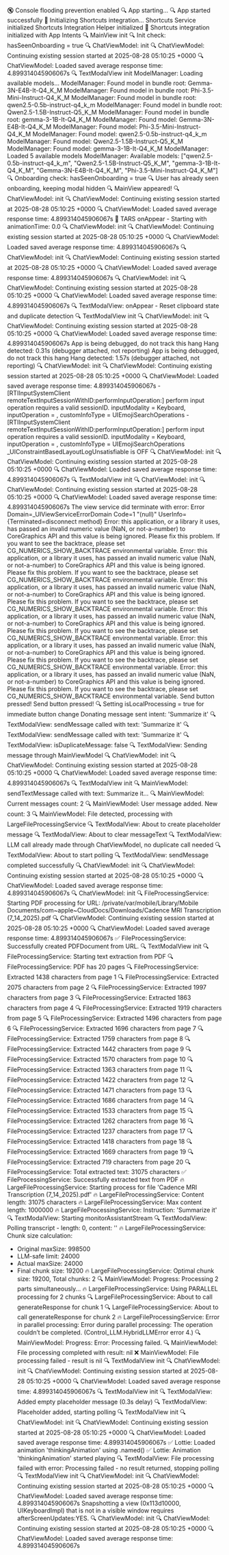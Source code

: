 🔇 Console flooding prevention enabled
🔍 App starting...
🔍 App started successfully
🔗 Initializing Shortcuts integration...
Shortcuts Service initialized
Shortcuts Integration Helper initialized
🔗 Shortcuts integration initialized with App Intents
🔍 MainView init
🔍 Init check: hasSeenOnboarding = true
🔍 ChatViewModel: init
🔍 ChatViewModel: Continuing existing session started at 2025-08-28 05:10:25 +0000
🔍 ChatViewModel: Loaded saved average response time: 4.899314045906067s
🔍 TextModalView init
ModelManager: Loading available models...
ModelManager: Found model in bundle root: Gemma-3N-E4B-It-Q4_K_M
ModelManager: Found model in bundle root: Phi-3.5-Mini-Instruct-Q4_K_M
ModelManager: Found model in bundle root: qwen2.5-0.5b-instruct-q4_k_m
ModelManager: Found model in bundle root: Qwen2.5-1.5B-Instruct-Q5_K_M
ModelManager: Found model in bundle root: gemma-3-1B-It-Q4_K_M
ModelManager: Found model: Gemma-3N-E4B-It-Q4_K_M
ModelManager: Found model: Phi-3.5-Mini-Instruct-Q4_K_M
ModelManager: Found model: qwen2.5-0.5b-instruct-q4_k_m
ModelManager: Found model: Qwen2.5-1.5B-Instruct-Q5_K_M
ModelManager: Found model: gemma-3-1B-It-Q4_K_M
ModelManager: Loaded 5 available models
ModelManager: Available models: ["qwen2.5-0.5b-instruct-q4_k_m", "Qwen2.5-1.5B-Instruct-Q5_K_M", "gemma-3-1B-It-Q4_K_M", "Gemma-3N-E4B-It-Q4_K_M", "Phi-3.5-Mini-Instruct-Q4_K_M"]
🔍 Onboarding check: hasSeenOnboarding = true
🔍 User has already seen onboarding, keeping modal hidden
🔍 MainView appeared!
🔍 ChatViewModel: init
🔍 ChatViewModel: Continuing existing session started at 2025-08-28 05:10:25 +0000
🔍 ChatViewModel: Loaded saved average response time: 4.899314045906067s
🎯 TARS onAppear - Starting with animationTime: 0.0
🔍 ChatViewModel: init
🔍 ChatViewModel: Continuing existing session started at 2025-08-28 05:10:25 +0000
🔍 ChatViewModel: Loaded saved average response time: 4.899314045906067s
🔍 ChatViewModel: init
🔍 ChatViewModel: Continuing existing session started at 2025-08-28 05:10:25 +0000
🔍 ChatViewModel: Loaded saved average response time: 4.899314045906067s
🔍 ChatViewModel: init
🔍 ChatViewModel: Continuing existing session started at 2025-08-28 05:10:25 +0000
🔍 ChatViewModel: Loaded saved average response time: 4.899314045906067s
🔍 TextModalView: onAppear - Reset clipboard state and duplicate detection
🔍 TextModalView init
🔍 ChatViewModel: init
🔍 ChatViewModel: Continuing existing session started at 2025-08-28 05:10:25 +0000
🔍 ChatViewModel: Loaded saved average response time: 4.899314045906067s
App is being debugged, do not track this hang
Hang detected: 0.31s (debugger attached, not reporting)
App is being debugged, do not track this hang
Hang detected: 1.57s (debugger attached, not reporting)
🔍 ChatViewModel: init
🔍 ChatViewModel: Continuing existing session started at 2025-08-28 05:10:25 +0000
🔍 ChatViewModel: Loaded saved average response time: 4.899314045906067s
-[RTIInputSystemClient remoteTextInputSessionWithID:performInputOperation:]  perform input operation requires a valid sessionID. inputModality = Keyboard, inputOperation = <null selector>, customInfoType = UIEmojiSearchOperations
-[RTIInputSystemClient remoteTextInputSessionWithID:performInputOperation:]  perform input operation requires a valid sessionID. inputModality = Keyboard, inputOperation = <null selector>, customInfoType = UIEmojiSearchOperations
_UIConstraintBasedLayoutLogUnsatisfiable is OFF
🔍 ChatViewModel: init
🔍 ChatViewModel: Continuing existing session started at 2025-08-28 05:10:25 +0000
🔍 ChatViewModel: Loaded saved average response time: 4.899314045906067s
🔍 TextModalView init
🔍 ChatViewModel: init
🔍 ChatViewModel: Continuing existing session started at 2025-08-28 05:10:25 +0000
🔍 ChatViewModel: Loaded saved average response time: 4.899314045906067s
The view service did terminate with error: Error Domain=_UIViewServiceErrorDomain Code=1 "(null)" UserInfo={Terminated=disconnect method}
Error: this application, or a library it uses, has passed an invalid numeric value (NaN, or not-a-number) to CoreGraphics API and this value is being ignored. Please fix this problem.
If you want to see the backtrace, please set CG_NUMERICS_SHOW_BACKTRACE environmental variable.
Error: this application, or a library it uses, has passed an invalid numeric value (NaN, or not-a-number) to CoreGraphics API and this value is being ignored. Please fix this problem.
If you want to see the backtrace, please set CG_NUMERICS_SHOW_BACKTRACE environmental variable.
Error: this application, or a library it uses, has passed an invalid numeric value (NaN, or not-a-number) to CoreGraphics API and this value is being ignored. Please fix this problem.
If you want to see the backtrace, please set CG_NUMERICS_SHOW_BACKTRACE environmental variable.
Error: this application, or a library it uses, has passed an invalid numeric value (NaN, or not-a-number) to CoreGraphics API and this value is being ignored. Please fix this problem.
If you want to see the backtrace, please set CG_NUMERICS_SHOW_BACKTRACE environmental variable.
Error: this application, or a library it uses, has passed an invalid numeric value (NaN, or not-a-number) to CoreGraphics API and this value is being ignored. Please fix this problem.
If you want to see the backtrace, please set CG_NUMERICS_SHOW_BACKTRACE environmental variable.
Error: this application, or a library it uses, has passed an invalid numeric value (NaN, or not-a-number) to CoreGraphics API and this value is being ignored. Please fix this problem.
If you want to see the backtrace, please set CG_NUMERICS_SHOW_BACKTRACE environmental variable.
Send button pressed!
Send button pressed!
🔍 Setting isLocalProcessing = true for immediate button change
Donating message sent intent: 'Summarize it'
🔍 TextModalView: sendMessage called with text: 'Summarize it'
🔍 TextModalView: sendMessage called with text: 'Summarize it'
🔍 TextModalView: isDuplicateMessage: false
🔍 TextModalView: Sending message through MainViewModel
🔍 ChatViewModel: init
🔍 ChatViewModel: Continuing existing session started at 2025-08-28 05:10:25 +0000
🔍 ChatViewModel: Loaded saved average response time: 4.899314045906067s
🔍 TextModalView init
🔍 MainViewModel: sendTextMessage called with text: Summarize it...
🔍 MainViewModel: Current messages count: 2
🔍 MainViewModel: User message added. New count: 3
🔍 MainViewModel: File detected, processing with LargeFileProcessingService
🔍 TextModalView: About to create placeholder message
🔍 TextModalView: About to clear messageText
🔍 TextModalView: LLM call already made through ChatViewModel, no duplicate call needed
🔍 TextModalView: About to start polling
🔍 TextModalView: sendMessage completed successfully
🔍 ChatViewModel: init
🔍 ChatViewModel: Continuing existing session started at 2025-08-28 05:10:25 +0000
🔍 ChatViewModel: Loaded saved average response time: 4.899314045906067s
🔍 ChatViewModel: init
🔍 FileProcessingService: Starting PDF processing for URL: /private/var/mobile/Library/Mobile Documents/com~apple~CloudDocs/Downloads/Cadence MRI Transcription (7_14_2025).pdf
🔍 ChatViewModel: Continuing existing session started at 2025-08-28 05:10:25 +0000
🔍 ChatViewModel: Loaded saved average response time: 4.899314045906067s
✅ FileProcessingService: Successfully created PDFDocument from URL.
🔍 TextModalView init
🔍 FileProcessingService: Starting text extraction from PDF
🔍 FileProcessingService: PDF has 20 pages
🔍 FileProcessingService: Extracted 1438 characters from page 1
🔍 FileProcessingService: Extracted 2075 characters from page 2
🔍 FileProcessingService: Extracted 1997 characters from page 3
🔍 FileProcessingService: Extracted 1863 characters from page 4
🔍 FileProcessingService: Extracted 1919 characters from page 5
🔍 FileProcessingService: Extracted 1496 characters from page 6
🔍 FileProcessingService: Extracted 1696 characters from page 7
🔍 FileProcessingService: Extracted 1759 characters from page 8
🔍 FileProcessingService: Extracted 1442 characters from page 9
🔍 FileProcessingService: Extracted 1570 characters from page 10
🔍 FileProcessingService: Extracted 1363 characters from page 11
🔍 FileProcessingService: Extracted 1422 characters from page 12
🔍 FileProcessingService: Extracted 1471 characters from page 13
🔍 FileProcessingService: Extracted 1686 characters from page 14
🔍 FileProcessingService: Extracted 1533 characters from page 15
🔍 FileProcessingService: Extracted 1262 characters from page 16
🔍 FileProcessingService: Extracted 1237 characters from page 17
🔍 FileProcessingService: Extracted 1418 characters from page 18
🔍 FileProcessingService: Extracted 1669 characters from page 19
🔍 FileProcessingService: Extracted 719 characters from page 20
🔍 FileProcessingService: Total extracted text: 31075 characters
✅ FileProcessingService: Successfully extracted text from PDF
🔥 LargeFileProcessingService: Starting process for file 'Cadence MRI Transcription (7_14_2025).pdf'
🔥 LargeFileProcessingService: Content length: 31075 characters
🔥 LargeFileProcessingService: Max content length: 1000000
🔥 LargeFileProcessingService: Instruction: 'Summarize it'
🔍 TextModalView: Starting monitorAssistantStream
🔍 TextModalView: Polling transcript - length: 0, content: ''
🔥 LargeFileProcessingService: Chunk size calculation:
  - Original maxSize: 998500
  - LLM-safe limit: 24000
  - Actual maxSize: 24000
  - Final chunk size: 19200
🔥 LargeFileProcessingService: Optimal chunk size: 19200, Total chunks: 2
🔍 MainViewModel: Progress: Processing 2 parts simultaneously...
🔥 LargeFileProcessingService: Using PARALLEL processing for 2 chunks
🔍 LargeFileProcessingService: About to call generateResponse for chunk 1
🔍 LargeFileProcessingService: About to call generateResponse for chunk 2
🔥 LargeFileProcessingService: Error in parallel processing: Error during parallel processing: The operation couldn’t be completed. (Control_LLM.HybridLLMError error 4.)
🔍 MainViewModel: Progress: Error: Processing failed.
🔍 MainViewModel: File processing completed with result: nil
❌ MainViewModel: File processing failed - result is nil
🔍 TextModalView init
🔍 ChatViewModel: init
🔍 ChatViewModel: Continuing existing session started at 2025-08-28 05:10:25 +0000
🔍 ChatViewModel: Loaded saved average response time: 4.899314045906067s
🔍 TextModalView init
🔍 TextModalView: Added empty placeholder message (0.3s delay)
🔍 TextModalView: Placeholder added, starting polling
🔍 TextModalView init
🔍 ChatViewModel: init
🔍 ChatViewModel: Continuing existing session started at 2025-08-28 05:10:25 +0000
🔍 ChatViewModel: Loaded saved average response time: 4.899314045906067s
✅ Lottie: Loaded animation 'thinkingAnimation' using .named()
✅ Lottie: Animation 'thinkingAnimation' started playing
🔍 TextModalView: File processing failed with error: Processing failed - no result returned, stopping polling
🔍 TextModalView init
🔍 ChatViewModel: init
🔍 ChatViewModel: Continuing existing session started at 2025-08-28 05:10:25 +0000
🔍 ChatViewModel: Loaded saved average response time: 4.899314045906067s
Snapshotting a view (0x113d10000, UIKeyboardImpl) that is not in a visible window requires afterScreenUpdates:YES.
🔍 ChatViewModel: init
🔍 ChatViewModel: Continuing existing session started at 2025-08-28 05:10:25 +0000
🔍 ChatViewModel: Loaded saved average response time: 4.899314045906067s